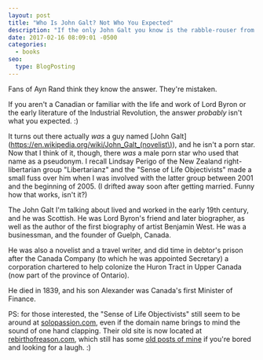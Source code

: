```yaml
---
layout: post
title: "Who Is John Galt? Not Who You Expected"
description: "If the only John Galt you know is the rabble-rouser from Ayn Rand's last novel, I'm about to drop some knowledge on you."
date: 2017-02-16 08:09:01 -0500
categories: 
  - books
seo:
  type: BlogPosting
---
```

Fans of Ayn Rand think they know the answer. They're mistaken.

If you aren't a Canadian or familiar with the life and work of Lord Byron or the early literature of the Industrial Revolution, the answer *probably* isn't what you expected. :)

It turns out there actually *was* a guy named [John Galt](https://en.wikipedia.org/wiki/John_Galt_(novelist\)), and he isn't a porn star. Now that I think of it, though, there *was* a male porn star who used that name as a pseudonym. I recall Lindsay Perigo of the New Zealand right-libertarian group "Libertarianz" and the "Sense of Life Objectivists" made a small fuss over him when I was involved with the latter group between 2001 and the beginning of 2005. (I drifted away soon after getting married. Funny how that works, isn't it?)

The John Galt I'm talking about lived and worked in the early 19th century, and he was Scottish. He was Lord Byron's friend and later biographer, as well as the author of the first biography of artist Benjamin West. He was a businessman, and the founder of Guelph, Canada. 

He was also a novelist and a travel writer, and did time in debtor's prison after the Canada Company (to which he was appointed Secretary) a corporation chartered to help colonize the Huron Tract in Upper Canada (now part of the province of Ontario).

He died in 1839, and his son Alexander was Canada's first Minister of Finance.

PS: for those interested, the "Sense of Life Objectivists" still seem to be around at [solopassion.com](https://www.solopassion.com), even if the domain name brings to mind the sound of one hand clapping. Their old site is now located at [rebirthofreason.com](www.rebirthofreason.com), which still has some [old posts of mine](http://rebirthofreason.com/Articles/Author_15.shtml) if you're bored and looking for a laugh. :)